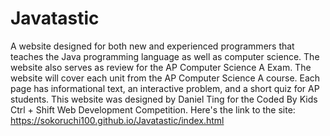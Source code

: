 # Javatastic

A website designed for both new and experienced programmers that teaches the Java programming language as well as computer science. The website also serves as review for the AP Computer Science A Exam. The website will cover each unit from the AP Computer Science A course. Each page has informational text, an interactive problem, and a short quiz for AP students. This website was designed by Daniel Ting for the Coded By Kids Ctrl + Shift Web Development Competition.
Here's the link to the site: https://sokoruchi100.github.io/Javatastic/index.html